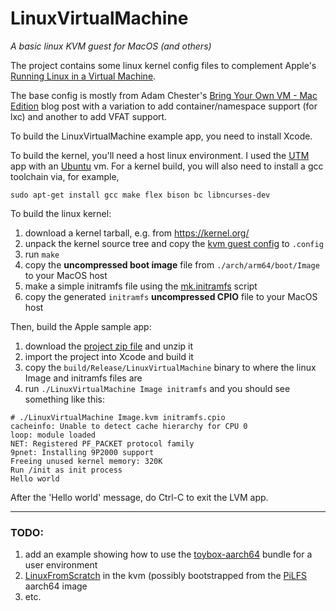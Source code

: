 # LinuxVirtualMachine
_A basic linux KVM guest for MacOS (and others)_

The project contains some linux kernel config files to complement Apple's [Running Linux in a Virtual Machine](https://developer.apple.com/documentation/virtualization/running_linux_in_a_virtual_machine).

The base config is mostly from Adam Chester's [Bring Your Own VM - Mac Edition](https://blog.xpnsec.com/bring-your-own-vm-mac-edition/) blog post with a variation
to add container/namespace support (for lxc) and another to add VFAT support.

To build the LinuxVirtualMachine example app, you need to install Xcode.

To build the kernel, you'll need a host linux environment.
I used the [UTM](https://mac.getutm.app/) app with an [Ubuntu](https://mac.getutm.app/gallery/ubuntu-20-04) vm.
For a kernel build, you will also need to install a gcc toolchain via, for example,

`sudo apt-get install gcc make flex bison bc libncurses-dev`

To build the linux kernel:
1. download a kernel tarball, e.g. from https://kernel.org/
2. unpack the kernel source tree and copy the [kvm guest config](https://github.com/benravago/LinuxVirtualMachine/blob/main/etc/config.kvm) to `.config`
3. run `make`
4. copy the **uncompressed boot image** file from `./arch/arm64/boot/Image` to your MacOS host
5. make a simple initramfs file using the [mk.initramfs](https://github.com/benravago/LinuxVirtualMachine/blob/main/etc/mk.initramfs) script
6. copy the generated `initramfs` **uncompressed CPIO** file to your MacOS host

Then, build the Apple sample app:
1. download the [project zip file](https://docs-assets.developer.apple.com/published/7fa857c589/RunningLinuxInAVirtualMachine.zip) and unzip it
2. import the project into Xcode and build it
3. copy the `build/Release/LinuxVirtualMachine` binary to where the linux Image and initramfs files are
4. run `./LinuxVirtualMachine Image initramfs` and you should see something like this:

```
# ./LinuxVirtualMachine Image.kvm initramfs.cpio
cacheinfo: Unable to detect cache hierarchy for CPU 0
loop: module loaded
NET: Registered PF_PACKET protocol family
9pnet: Installing 9P2000 support
Freeing unused kernel memory: 320K
Run /init as init process
Hello world

```

After the 'Hello world' message, do Ctrl-C to exit the LVM app.

------

### TODO:

1. add an example showing how to use the [toybox-aarch64](http://landley.net/toybox/bin/toybox-aarch64) bundle for a user environment
2. [LinuxFromScratch](https://linuxfromscratch.org/) in the kvm (possibly bootstrapped from the [PiLFS](https://intestinate.com/pilfs/) aarch64 image
3. etc.

  


